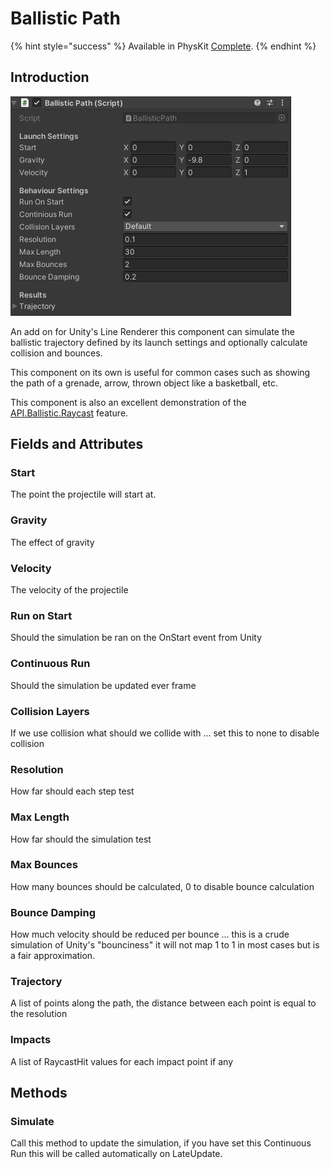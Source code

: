 # Ballistic Path

{% hint style="success" %}
Available in PhysKit [Complete](https://prf.hn/l/rpoyznk).
{% endhint %}

## Introduction

![](<../../../.gitbook/assets/image (155).png>)

An add on for Unity's Line Renderer this component can simulate the ballistic trajectory defined by its launch settings and optionally calculate collision and bounces.

This component on its own is useful for common cases such as showing the path of a grenade, arrow, thrown object like a basketball, etc.

This component is also an excellent demonstration of the [API.Ballistic.Raycast](../api/ballistics.md#raycast) feature.

## Fields and Attributes

### Start

The point the projectile will start at.

### Gravity

The effect of gravity

### Velocity

The velocity of the projectile

### Run on Start

Should the simulation be ran on the OnStart event from Unity

### Continuous Run

Should the simulation be updated ever frame

### Collision Layers

If we use collision what should we collide with ... set this to none to disable collision

### Resolution

How far should each step test

### Max Length

How far should the simulation test

### Max Bounces

How many bounces should be calculated, 0 to disable bounce calculation

### Bounce Damping

How much velocity should be reduced per bounce ... this is a crude simulation of Unity's "bounciness" it will not map 1 to 1 in most cases but is a fair approximation.

### Trajectory

A list of points along the path, the distance between each point is equal to the resolution

### Impacts

A list of RaycastHit values for each impact point if any

## Methods

### Simulate

Call this method to update the simulation, if you have set this Continuous Run this will be called automatically on LateUpdate.
